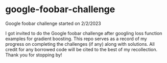 # google-foobar-challenge
Google foobar challenge started on 2/2/2023

I got invited to do the Google foobar challenge after googling loss function examples for gradient boosting. This repo serves as a record of my progress on completing the challenges (if any) along with solutions. All credit for any borrowed code will be cited to the best of my recollection. Thank you for stopping by!
